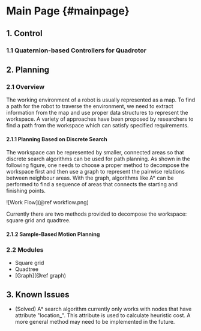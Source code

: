 Main Page                         {#mainpage}
=========

## 1. Control

### 1.1 Quaternion-based Controllers for Quadrotor

## 2. Planning

### 2.1 Overview

The working environment of a robot is usually represented as a map. To find a path for the robot to traverse the environment, we need to extract information from the map and use proper data structures to represent the workspace. A variety of approaches have been proposed by researchers to find a path from the workspace which can satisfy specified requirements.

#### 2.1.1 Planning Based on Discrete Search

The workspace can be represented by smaller, connected areas so that discrete search algorithms can be used for path planning. As shown in the following figure, one needs to choose a proper method to decompose the workspace first and then use a graph to represent the pairwise relations between neighbour areas. With the graph, algorithms like A* can be performed to find a sequence of areas that connects the starting and finishing points.

![Work Flow](@ref workflow.png)

Currently there are two methods provided to decompose the workspace: square grid and quadtree.

#### 2.1.2 Sample-Based Motion Planning

### 2.2 Modules

* Square grid
* Quadtree
* [Graph](@ref graph)

## 3. Known Issues

* (Solved) A* search algorithm currently only works with nodes that have attribute "location_". This attribute is used to calculate heuristic cost. A more general method may need to be implemented in the future.
